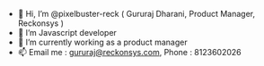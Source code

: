 - 👋 Hi, I’m @pixelbuster-reck ( Gururaj Dharani, Product Manager, Reckonsys )
- 👀 I’m Javascript developer
- 🌱 I’m currently working as a product manager 
- 📫 Email me : gururaj@reckonsys.com, Phone : 8123602026
